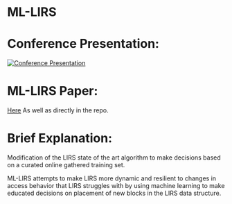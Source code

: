 # ML-LIRS

# Conference Presentation:

[![Conference Presentation](https://img.youtube.com/vi/GjVgxcQP3lM/0.jpg)](https://youtu.be/GjVgxcQP3lM)

# ML-LIRS Paper:
[Here](https://ieeexplore.ieee.org/document/9658438)
As well as directly in the repo.

# Brief Explanation:

Modification of the LIRS state of the art algorithm to make decisions based on a curated online gathered training set.

ML-LIRS attempts to make LIRS more dynamic and resilient to changes in access behavior that LIRS struggles with by using machine learning to make educated decisions on placement of new blocks in the LIRS data structure.




